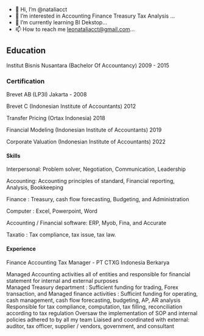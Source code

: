 - 👋 Hi, I’m @nataliacct
- 👀 I’m interested in Accounting Finance Treasury Tax Analysis  ...
- 🌱 I’m currently learning BI Dekstop...
- 📫 How to reach me leonataliacct@gmail.com...



## Education 
Institut Bisnis Nusantara  (Bachelor Of Accountancy)
2009 - 2015
### Certification 
Brevet AB (LP3I) Jakarta - 2008

Brevet C (Indonesian Institute of Accountants) 2012

Transfer Pricing (Ortax Indonesia) 2018

Financial Modeling (Indonesian Institute of Accountants) 2019

Corporate Valuation (Indonesian Institute of Accountants) 2022


#### Skills 
Interpersonal: Problem solver, Negotiation, Communication, Leadership 

Accounting: Accounting principles of standard, Financial reporting, Analysis, Bookkeeping

Finance : Treasury, cash flow forecasting, Budgeting, and Administration

Computer : Excel, Powerpoint, Word 

Accounting / Financial software: ERP, Myob, Fina, and Accurate 

Taxatio : Tax compliance, tax issue, tax law. 


#### Experience 

Finance Accounting Tax Manager - PT CTXG Indonesia Berkarya 

Managed Accounting activities all of entities and responsible for financial statement for internal and external purposes  
Managed Treasury department : Sufficient funding for trading, Forex transaction, and 
Managed finance activities : Sufficint funding for operating, cash management, cash flow forecasting, budgeting, AP, AR analysis  
Responsible for tax compliance, computation, tax filling, reconciliation according to tax regulation 
Oversaw the implementation of SOP and internal policies adhered to by all my team 
Liaised and coordinated with external: auditor, tax officer, supplier / vendors, government, and consultant 


 



